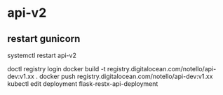# api-v2

## restart gunicorn
systemctl restart api-v2

doctl registry login
docker build -t registry.digitalocean.com/notello/api-dev:v1.xx .
docker push registry.digitalocean.com/notello/api-dev:v1.xx
kubectl edit deployment flask-restx-api-deployment